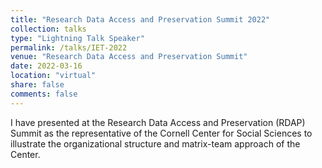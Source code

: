 ```yaml
---
title: "Research Data Access and Preservation Summit 2022"
collection: talks
type: "Lightning Talk Speaker"
permalink: /talks/IET-2022
venue: "Research Data Access and Preservation Summit"
date: 2022-03-16
location: "virtual"
share: false
comments: false
---
```


I have presented at the Research Data Access and Preservation (RDAP) Summit as the representative of the Cornell Center for Social Sciences to illustrate the organizational structure and matrix-team approach of the Center.